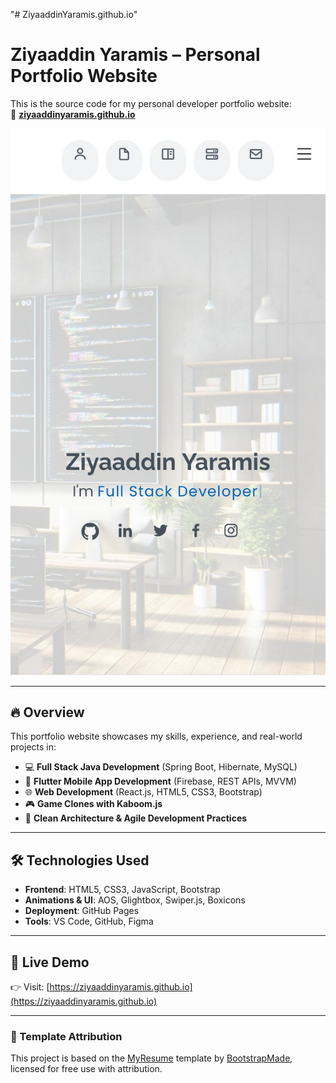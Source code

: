 "# ZiyaaddinYaramis.github.io"

# Ziyaaddin Yaramis – Personal Portfolio Website

This is the source code for my personal developer portfolio website:  
🔗 **[ziyaaddinyaramis.github.io](https://ziyaaddinyaramis.github.io/)**

![Portfolio Screenshot](assets/img/portfolio/portfolio_site.jpg)

---

## 🔥 Overview

This portfolio website showcases my skills, experience, and real-world projects in:

- 💻 **Full Stack Java Development** (Spring Boot, Hibernate, MySQL)
- 📱 **Flutter Mobile App Development** (Firebase, REST APIs, MVVM)
- 🌐 **Web Development** (React.js, HTML5, CSS3, Bootstrap)
- 🎮 **Game Clones with Kaboom.js**
- 🧠 **Clean Architecture & Agile Development Practices**

---

## 🛠 Technologies Used

- **Frontend**: HTML5, CSS3, JavaScript, Bootstrap
- **Animations & UI**: AOS, Glightbox, Swiper.js, Boxicons
- **Deployment**: GitHub Pages
- **Tools**: VS Code, GitHub, Figma

---

## 🚀 Live Demo

👉 Visit: [https://ziyaaddinyaramis.github.io](https://ziyaaddinyaramis.github.io)

---

### 📄 Template Attribution

This project is based on the [MyResume](https://bootstrapmade.com/free-html-bootstrap-template-my-resume/) template by [BootstrapMade](https://bootstrapmade.com), licensed for free use with attribution.
